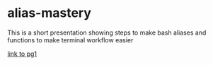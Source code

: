 # alias-mastery
This is a short presentation showing steps to make bash aliases and functions to make terminal workflow easier

[link to pg1](page1.md)
